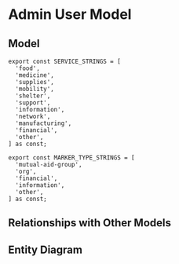 # Admin User Model

## Model

```tsx
export const SERVICE_STRINGS = [
  'food',
  'medicine',
  'supplies',
  'mobility',
  'shelter',
  'support',
  'information',
  'network',
  'manufacturing',
  'financial',
  'other',
] as const;

```

```tsx
export const MARKER_TYPE_STRINGS = [
  'mutual-aid-group',
  'org',
  'financial',
  'information',
  'other',
] as const;
```

## Relationships with Other Models

## Entity Diagram

